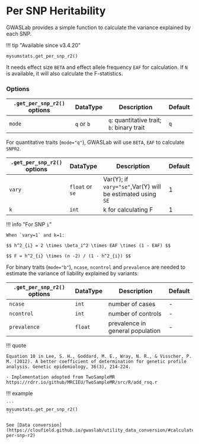 # Per SNP Heritability

GWASLab provides a simple function to calculate the variance explained by each SNP.

!!! tip "Available since v3.4.20"

```
mysumstats.get_per_snp_r2()
```

It needs effect size `BETA` and effect allele frequency `EAF` for calculation.
If `N` is available, it will also calculate the F-statistics.

### Options

| `.get_per_snp_r2()` options | DataType   | Description                                | Default |
|-----------------------------|------------|--------------------------------------------|---------|
| `mode`                      | `q` or `b` | `q`: quantitative trait; `b`: binary trait | `q`     |

For quantitative traits (`mode="q"`), GWASLab will use `BETA`, `EAF` to calculate `SNPR2`.

| `.get_per_snp_r2()` options | DataType        | Description                                                | Default |
|-----------------------------|-----------------|------------------------------------------------------------|---------|
| `vary`                      | `float` or `se` | Var(Y); if `vary="se"`,Var(Y) will be estimated using `SE` | 1       |
| `k`                         | `int`           | k for calculating F                                        | 1       |

!!! info "For SNP `i`" 

    When `vary=1` and k=1:

    $$ h^2_{i} = 2 \times \beta_i^2 \times EAF \times (1 - EAF) $$

    $$ F = h^2_{i} \times (n -2) / (1 - h^2_{i}) $$

For binary traits  (`mode="b"`), `ncase`, `ncontrol` and `prevalence` are needed to estimate the variance of liability explained by variants:

| `.get_per_snp_r2()` options | DataType | Description                      | Default |
|-----------------------------|----------|----------------------------------|---------|
| `ncase`                     | `int`    | number of cases                  | -       |
| `ncontrol`                  | `int`    | number of controls               | -       |
| `prevalence`                | `float`  | prevalence in general population | -       |

!!! quote

    Equation 10 in Lee, S. H., Goddard, M. E., Wray, N. R., & Visscher, P. M. (2012). A better coefficient of determination for genetic profile analysis. Genetic epidemiology, 36(3), 214-224.
    
    - Implementation adopted from TwoSampleMR https://rdrr.io/github/MRCIEU/TwoSampleMR/src/R/add_rsq.r

!!! example

    ```    
    mysumstats.get_per_snp_r2()
    ```

    See [Data conversion](https://cloufield.github.io/gwaslab/utility_data_conversion/#calculate-per-snp-r2)